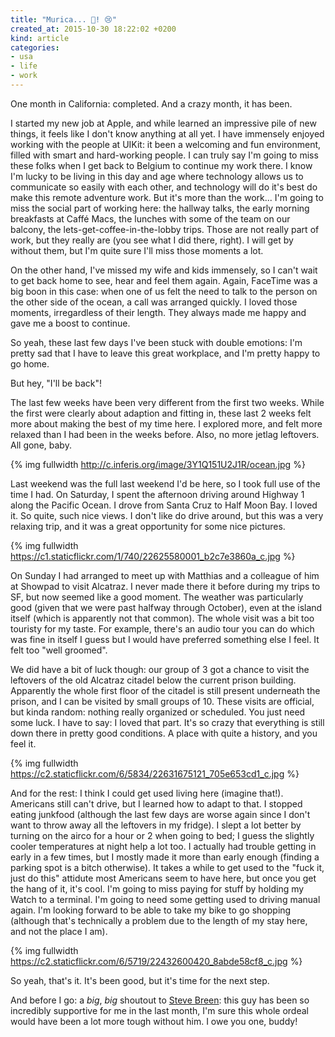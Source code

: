 ```yaml
---
title: "Murica... 👋! 😢"
created_at: 2015-10-30 18:22:02 +0200
kind: article
categories:
- usa
- life
- work
---
```


One month in California: completed. And a crazy month, it has been. 

I started my new job at Apple, and while learned an impressive pile of new things, it feels like I don't know anything at all yet. I have immensely enjoyed working with the people at UIKit: it been a welcoming and fun environment, filled with smart and hard-working people. I can truly say I'm going to miss these folks when I get back to Belgium to continue my work there. I know I'm lucky to be living in this day and age where technology allows us to communicate so easily with each other, and technology will do it's best do make this remote adventure work. But it's more than the work... I'm going to miss the social part of working here: the hallway talks, the early morning breakfasts at Caffé Macs, the lunches with some of the team on our balcony, the lets-get-coffee-in-the-lobby trips. Those are not really part of work, but they really are (you see what I did there, right). I will get by without them, but I'm quite sure I'll miss those moments a lot. 

On the other hand, I've missed my wife and kids immensely, so I can't wait to get back home to see, hear and feel them again. Again, FaceTime was a big boon in this case: when one of us felt the need to talk to the person on the other side of the ocean, a call was arranged quickly. I loved those moments, irregardless of their length. They always made me happy and gave me a boost to continue.

So yeah, these last few days I've been stuck with double emotions: I'm pretty sad that I have to leave this great workplace, and I'm pretty happy to go home. 

But hey, "I'll be back"! 

The last few weeks have been very different from the first two weeks. While the first were clearly about adaption and fitting in, these last 2 weeks felt more about making the best of my time here. I explored more, and felt more relaxed than I had been in the weeks before. Also, no more jetlag leftovers. All gone, baby.

{% img fullwidth http://c.inferis.org/image/3Y1Q151U2J1R/ocean.jpg %}

Last weekend was the full last weekend I'd be here, so I took full use of the time I had. On Saturday, I spent the afternoon driving around Highway 1 along the Pacific Ocean. I drove from Santa Cruz to Half Moon Bay. I loved it. So quite, such nice views. I don't like do drive around, but this was a very relaxing trip, and it was a great opportunity for some nice pictures.

{% img fullwidth https://c1.staticflickr.com/1/740/22625580001_b2c7e3860a_c.jpg %}

On Sunday I had arranged to meet up with Matthias and a colleague of him at Showpad to visit Alcatraz. I never made there it before during my trips to SF, but now seemed like a good moment. The weather was particularly good (given that we were past halfway through October), even at the island itself (which is apparently not that common). The whole visit was a bit too touristy for my taste. For example, there's an audio tour you can do which was fine in itself I guess but I would have preferred something else I feel. It felt too "well groomed". 

We did have a bit of luck though: our group of 3 got a chance to visit the leftovers of the old Alcatraz citadel below the current prison building. Apparently the whole first floor of the citadel is still present underneath the prison, and I can be visited by small groups of 10. These visits are official, but kinda random: nothing really organized or scheduled. You just need some luck. I have to say: I loved that part. It's so crazy that everything is still down there in pretty good conditions. A place with quite a history, and you feel it. 

{% img fullwidth https://c2.staticflickr.com/6/5834/22631675121_705e653cd1_c.jpg %}

And for the rest: I think I could get used living here (imagine that!). Americans still can't drive, but I learned how to adapt to that. I stopped eating junkfood (although the last few days are worse again since I don't want to throw away all the leftovers in my fridge). I slept a lot better by turning on the airco for a hour or 2 when going to bed; I guess the slightly cooler temperatures at night help a lot too. I actually had trouble getting in early in a few times, but I mostly made it more than early enough (finding a parking spot is a bitch otherwise). It takes a while to get used to the "fuck it, just do this" attidute most Americans seem to have here, but once you get the hang of it, it's cool. I'm going to miss paying for stuff by holding my Watch to a terminal. I'm going to need some getting used to driving manual again. I'm looking forward to be able to take my bike to go shopping (although that's technically a problem due to the length of my stay here, and not the place I am).

{% img fullwidth https://c2.staticflickr.com/6/5719/22432600420_8abde58cf8_c.jpg %}

So yeah, that's it. It's been good, but it's time for the next step. 

And before I go: a *big*, *big* shoutout to [Steve Breen](http://twitter.com/steve_breen): this guy has been so incredibly supportive for me in the last month, I'm sure this whole ordeal would have been a lot more tough without him. I owe you one, buddy! 





